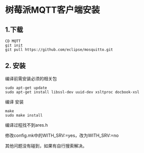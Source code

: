 # 树莓派MQTT客户端安装

## 1.下载

```
CD MQTT 
git init 
git pull https://github.com/eclipse/mosquitto.git
```

## 2. 安装

编译前需安装必须的相关包

```
sudo apt-get update
sudo apt-get install libssl-dev uuid-dev xsltproc docbook-xsl
```

编译 安装

```
make
sudo make install
```

编译过程找不到ares.h

修改config.mk中的WITH\_SRV:=yes，改为WITH\_SRV:=no

其他问题没有碰到，如果有自行搜索解决。




